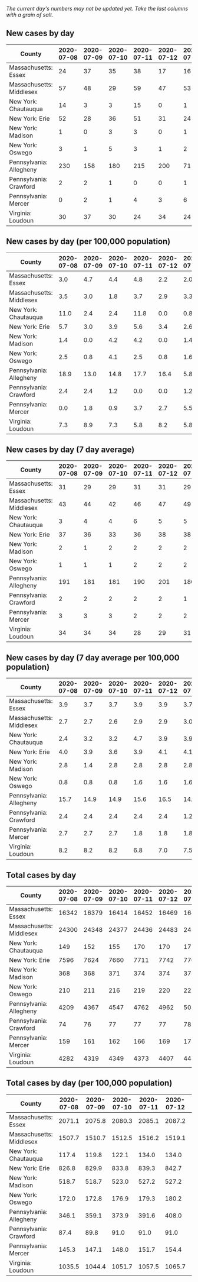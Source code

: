 _The current day's numbers may not be updated yet. Take the last columns with a grain of salt._
## New cases by day

| County | 2020-07-08 | 2020-07-09 | 2020-07-10 | 2020-07-11 | 2020-07-12 | 2020-07-13 | 2020-07-14 |
| --- | --- | --- | --- | --- | --- | --- | --- |
| Massachusetts: Essex | 24 | 37 | 35 | 38 | 17 | 16 |  |
| Massachusetts: Middlesex | 57 | 48 | 29 | 59 | 47 | 53 |  |
| New York: Chautauqua | 14 | 3 | 3 | 15 | 0 | 1 | 9 |
| New York: Erie | 52 | 28 | 36 | 51 | 31 | 24 | 67 |
| New York: Madison | 1 | 0 | 3 | 3 | 0 | 1 | 1 |
| New York: Oswego | 3 | 1 | 5 | 3 | 1 | 2 | 3 |
| Pennsylvania: Allegheny | 230 | 158 | 180 | 215 | 200 | 71 | 331 |
| Pennsylvania: Crawford | 2 | 2 | 1 | 0 | 0 | 1 | 2 |
| Pennsylvania: Mercer | 0 | 2 | 1 | 4 | 3 | 6 | 11 |
| Virginia: Loudoun | 30 | 37 | 30 | 24 | 34 | 24 | 27 |

## New cases by day (per 100,000 population)

| County | 2020-07-08 | 2020-07-09 | 2020-07-10 | 2020-07-11 | 2020-07-12 | 2020-07-13 | 2020-07-14 |
| --- | --- | --- | --- | --- | --- | --- | --- |
| Massachusetts: Essex | 3.0 | 4.7 | 4.4 | 4.8 | 2.2 | 2.0 |  |
| Massachusetts: Middlesex | 3.5 | 3.0 | 1.8 | 3.7 | 2.9 | 3.3 |  |
| New York: Chautauqua | 11.0 | 2.4 | 2.4 | 11.8 | 0.0 | 0.8 | 7.1 |
| New York: Erie | 5.7 | 3.0 | 3.9 | 5.6 | 3.4 | 2.6 | 7.3 |
| New York: Madison | 1.4 | 0.0 | 4.2 | 4.2 | 0.0 | 1.4 | 1.4 |
| New York: Oswego | 2.5 | 0.8 | 4.1 | 2.5 | 0.8 | 1.6 | 2.5 |
| Pennsylvania: Allegheny | 18.9 | 13.0 | 14.8 | 17.7 | 16.4 | 5.8 | 27.2 |
| Pennsylvania: Crawford | 2.4 | 2.4 | 1.2 | 0.0 | 0.0 | 1.2 | 2.4 |
| Pennsylvania: Mercer | 0.0 | 1.8 | 0.9 | 3.7 | 2.7 | 5.5 | 10.1 |
| Virginia: Loudoun | 7.3 | 8.9 | 7.3 | 5.8 | 8.2 | 5.8 | 6.5 |

## New cases by day (7 day average)

| County | 2020-07-08 | 2020-07-09 | 2020-07-10 | 2020-07-11 | 2020-07-12 | 2020-07-13 | 2020-07-14 |
| --- | --- | --- | --- | --- | --- | --- | --- |
| Massachusetts: Essex | 31 | 29 | 29 | 31 | 31 | 29 |  |
| Massachusetts: Middlesex | 43 | 44 | 42 | 46 | 47 | 49 |  |
| New York: Chautauqua | 3 | 4 | 4 | 6 | 5 | 5 | 6 |
| New York: Erie | 37 | 36 | 33 | 36 | 38 | 38 | 41 |
| New York: Madison | 2 | 1 | 2 | 2 | 2 | 2 | 1 |
| New York: Oswego | 1 | 1 | 1 | 2 | 2 | 2 | 3 |
| Pennsylvania: Allegheny | 191 | 181 | 181 | 190 | 201 | 180 | 198 |
| Pennsylvania: Crawford | 2 | 2 | 2 | 2 | 2 | 1 | 1 |
| Pennsylvania: Mercer | 3 | 3 | 3 | 2 | 2 | 2 | 4 |
| Virginia: Loudoun | 34 | 34 | 34 | 28 | 29 | 31 | 29 |

## New cases by day (7 day average per 100,000 population)

| County | 2020-07-08 | 2020-07-09 | 2020-07-10 | 2020-07-11 | 2020-07-12 | 2020-07-13 | 2020-07-14 |
| --- | --- | --- | --- | --- | --- | --- | --- |
| Massachusetts: Essex | 3.9 | 3.7 | 3.7 | 3.9 | 3.9 | 3.7 |  |
| Massachusetts: Middlesex | 2.7 | 2.7 | 2.6 | 2.9 | 2.9 | 3.0 |  |
| New York: Chautauqua | 2.4 | 3.2 | 3.2 | 4.7 | 3.9 | 3.9 | 4.7 |
| New York: Erie | 4.0 | 3.9 | 3.6 | 3.9 | 4.1 | 4.1 | 4.5 |
| New York: Madison | 2.8 | 1.4 | 2.8 | 2.8 | 2.8 | 2.8 | 1.4 |
| New York: Oswego | 0.8 | 0.8 | 0.8 | 1.6 | 1.6 | 1.6 | 2.5 |
| Pennsylvania: Allegheny | 15.7 | 14.9 | 14.9 | 15.6 | 16.5 | 14.8 | 16.3 |
| Pennsylvania: Crawford | 2.4 | 2.4 | 2.4 | 2.4 | 2.4 | 1.2 | 1.2 |
| Pennsylvania: Mercer | 2.7 | 2.7 | 2.7 | 1.8 | 1.8 | 1.8 | 3.7 |
| Virginia: Loudoun | 8.2 | 8.2 | 8.2 | 6.8 | 7.0 | 7.5 | 7.0 |

## Total cases by day

| County | 2020-07-08 | 2020-07-09 | 2020-07-10 | 2020-07-11 | 2020-07-12 | 2020-07-13 | 2020-07-14 |
| --- | --- | --- | --- | --- | --- | --- | --- |
| Massachusetts: Essex | 16342 | 16379 | 16414 | 16452 | 16469 | 16485 |  |
| Massachusetts: Middlesex | 24300 | 24348 | 24377 | 24436 | 24483 | 24536 |  |
| New York: Chautauqua | 149 | 152 | 155 | 170 | 170 | 171 | 180 |
| New York: Erie | 7596 | 7624 | 7660 | 7711 | 7742 | 7766 | 7833 |
| New York: Madison | 368 | 368 | 371 | 374 | 374 | 375 | 376 |
| New York: Oswego | 210 | 211 | 216 | 219 | 220 | 222 | 225 |
| Pennsylvania: Allegheny | 4209 | 4367 | 4547 | 4762 | 4962 | 5033 | 5364 |
| Pennsylvania: Crawford | 74 | 76 | 77 | 77 | 77 | 78 | 80 |
| Pennsylvania: Mercer | 159 | 161 | 162 | 166 | 169 | 175 | 186 |
| Virginia: Loudoun | 4282 | 4319 | 4349 | 4373 | 4407 | 4431 | 4458 |

## Total cases by day (per 100,000 population)

| County | 2020-07-08 | 2020-07-09 | 2020-07-10 | 2020-07-11 | 2020-07-12 | 2020-07-13 | 2020-07-14 |
| --- | --- | --- | --- | --- | --- | --- | --- |
| Massachusetts: Essex | 2071.1 | 2075.8 | 2080.3 | 2085.1 | 2087.2 | 2089.3 |  |
| Massachusetts: Middlesex | 1507.7 | 1510.7 | 1512.5 | 1516.2 | 1519.1 | 1522.4 |  |
| New York: Chautauqua | 117.4 | 119.8 | 122.1 | 134.0 | 134.0 | 134.7 | 141.8 |
| New York: Erie | 826.8 | 829.9 | 833.8 | 839.3 | 842.7 | 845.3 | 852.6 |
| New York: Madison | 518.7 | 518.7 | 523.0 | 527.2 | 527.2 | 528.6 | 530.0 |
| New York: Oswego | 172.0 | 172.8 | 176.9 | 179.3 | 180.2 | 181.8 | 184.3 |
| Pennsylvania: Allegheny | 346.1 | 359.1 | 373.9 | 391.6 | 408.0 | 413.9 | 441.1 |
| Pennsylvania: Crawford | 87.4 | 89.8 | 91.0 | 91.0 | 91.0 | 92.2 | 94.5 |
| Pennsylvania: Mercer | 145.3 | 147.1 | 148.0 | 151.7 | 154.4 | 159.9 | 170.0 |
| Virginia: Loudoun | 1035.5 | 1044.4 | 1051.7 | 1057.5 | 1065.7 | 1071.5 | 1078.0 |
